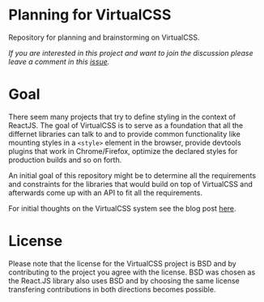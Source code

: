 # Planning for VirtualCSS

Repository for planning and brainstorming on VirtualCSS.

*If you are interested in this project and want to join the discussion
please leave a comment in this [issue](https://github.com/VirtualCSS/planning/issues/1).*

# Goal

There seem many projects that try to define styling in the context of
ReactJS. The goal of VirtualCSS is to serve as a foundation that all
the differnet libraries can talk to and to provide common functionality
like mounting styles in a `<style>` element in the browser, provide 
devtools plugins that work in Chrome/Firefox, optimize the declared
styles for production builds and so on forth.

An initial goal of this repository might be to determine all the requirements and
constraints for the libraries that would build on top of VirtualCSS and
afterwards come up with an API to fit all the requirements.

For initial thoughts on the VirtualCSS system see the blog post [here](https://medium.com/@jviereck/modularise-css-the-react-way-1e817b317b04).

# License

Please note that the license for the VirtualCSS project is BSD and 
by contributing to the project you agree with the license. BSD was chosen
as the React.JS library also uses BSD and by choosing the same license
transfering contributions in both directions becomes possible.

